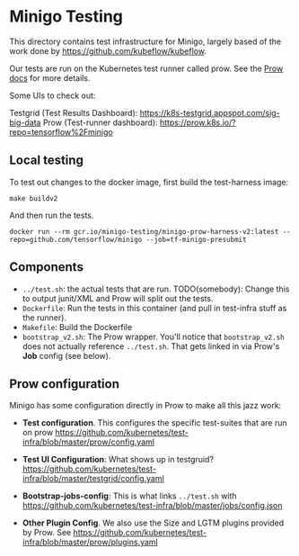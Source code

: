 # Minigo Testing

This directory contains test infrastructure for Minigo, largely based of the
work done by https://github.com/kubeflow/kubeflow.

Our tests are run on the Kubernetes test runner called prow. See the [Prow
docs](https://github.com/kubernetes/test-infra/tree/master/prow) for more
details.

Some UIs to check out:

Testgrid (Test Results Dashboard): https://k8s-testgrid.appspot.com/sig-big-data
Prow (Test-runner dashboard): https://prow.k8s.io/?repo=tensorflow%2Fminigo

## Local testing

To test out changes to the docker image, first build the test-harness image:

```shell
make buildv2
```

And then run the tests.

```shell
docker run --rm gcr.io/minigo-testing/minigo-prow-harness-v2:latest --repo=github.com/tensorflow/minigo --job=tf-minigo-presubmit
```

## Components

- `../test.sh`: the actual tests that are run. TODO(somebody): Change this to output junit/XML and Prow will split out the tests.
- `Dockerfile`: Run the tests in this container (and pull in test-infra stuff as the runner).
- `Makefile`: Build the Dockerfile
- `bootstrap_v2.sh`: The Prow wrapper. You'll notice that `bootstrap_v2.sh`
  does not actually reference `../test.sh`. That gets linked in via Prow's
  **Job** config (see below).

## Prow configuration


Minigo has some configuration directly in Prow to make all this jazz work:

- **Test configuration**. This configures the specific test-suites that are run on prow
  https://github.com/kubernetes/test-infra/blob/master/prow/config.yaml

- **Test UI Configuration**: What shows up in testgruid?
  https://github.com/kubernetes/test-infra/blob/master/testgrid/config.yaml

- **Bootstrap-jobs-config**: This is what links `../test.sh` with
  https://github.com/kubernetes/test-infra/blob/master/jobs/config.json

- **Other Plugin Config**. We also use the Size and LGTM plugins provided by
  Prow. See
  https://github.com/kubernetes/test-infra/blob/master/prow/plugins.yaml
